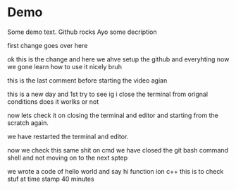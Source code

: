 # Demo

Some demo text.
Github rocks Ayo
some decription

first change goes over here

ok this is the change and here we ahve setup the github and everyhting now we gone learn how to use it nicely bruh

this is the last comment before starting the video agian

this is a new day and 1st try to see ig i close the terminal from orignal conditions does it worlks or not

now lets check it on closing the terminal and editor and starting from the scratch again.

we have restarted the terminal and editor.

now we check this same shit on cmd
we have closed the git bash command shell and not moving on to the next sptep

we wrote a code of hello world and say hi function ion c++ this is to check stuf at time stamp 40 minutes
